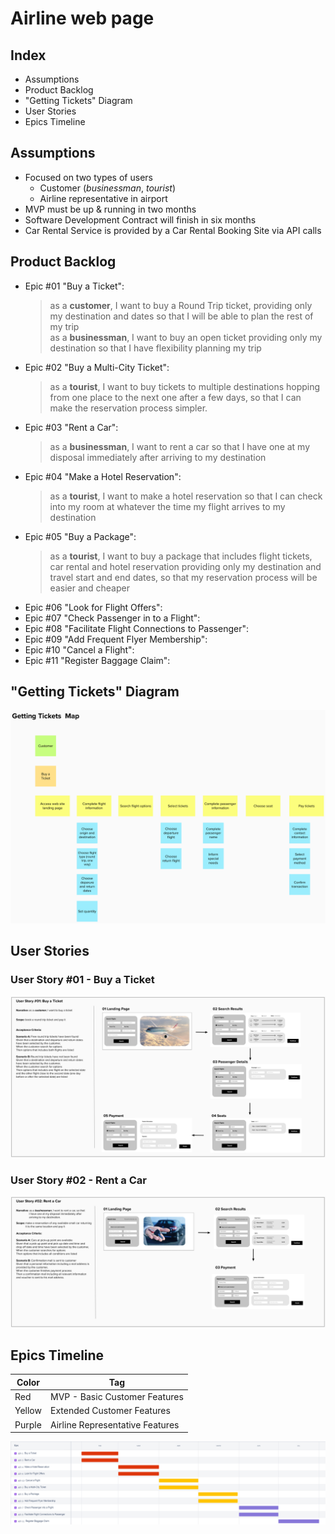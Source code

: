 # Airline web page

## Index

- Assumptions
- Product Backlog
- "Getting Tickets" Diagram
- User Stories
- Epics Timeline

## Assumptions
- Focused on two types of users
    - Customer (*businessman*, *tourist*)
    - Airline representative in airport
- MVP must be up & running in two months
- Software Development Contract will finish in six months
- Car Rental Service is provided by a Car Rental Booking Site via API calls

## Product Backlog
- Epic #01 "Buy a Ticket": 
    > as a **customer**, I want to buy a Round Trip ticket, providing only my destination and dates so that I will be able to plan the rest of my trip  
    > as a **businessman**, I want to buy an open ticket providing only my destination so that I have flexibility planning my trip
- Epic #02 "Buy a Multi-City Ticket":  
    > as a **tourist**, I want to buy tickets to multiple destinations hopping from one place to the next one after a few days, so that I can make the reservation process simpler.
- Epic #03 "Rent a Car":
    > as a **businessman**, I want to rent a car so that I have one at my disposal immediately after arriving to my destination
- Epic #04 "Make a Hotel Reservation":
    > as a **tourist**, I want to make a hotel reservation so that I can check into my room at whatever the time my flight arrives to my destination
- Epic #05 "Buy a Package":
    > as a **tourist**, I want to buy a package that includes flight tickets, car rental and hotel reservation providing only my destination and travel start and end dates, so that my reservation process will be easier and cheaper
- Epic #06 "Look for Flight Offers":
- Epic #07 "Check Passenger in to a Flight":
- Epic #08 "Facilitate Flight Connections to Passenger": 
- Epic #09 "Add Frequent Flyer Membership":
- Epic #10 "Cancel a Flight":
- Epic #11 "Register Baggage Claim":

## "Getting Tickets" Diagram

![Getting Tickets Map](getting_tickets.png)

## User Stories

### User Story #01 - Buy a Ticket

![Buy a Ticket](US01_Buy_a_Ticket.png)

### User Story #02 - Rent a Car 

![Rent a Car](US02_Rent_a_Car.png)

## Epics Timeline

| Color | Tag |
|-------|-----|
| Red | MVP - Basic Customer Features |
| Yellow | Extended Customer Features |
| Purple | Airline Representative Features |

![Airline Web Page Epics Timeline](tablero_air.png)
